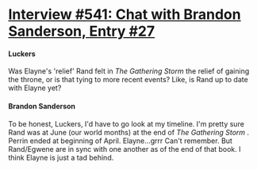 # [Interview #541: Chat with Brandon Sanderson, Entry #27](https://www.theoryland.com/intvmain.php?i=541#27)

#### Luckers

Was Elayne's 'relief' Rand felt in
*The Gathering Storm*
the relief of gaining the throne, or is that tying to more recent events? Like, is Rand up to date with Elayne yet?

#### Brandon Sanderson

To be honest, Luckers, I'd have to go look at my timeline. I'm pretty sure Rand was at June (our world months) at the end of
*The Gathering Storm*
. Perrin ended at beginning of April. Elayne...grrr Can't remember. But Rand/Egwene are in sync with one another as of the end of that book. I think Elayne is just a tad behind.

